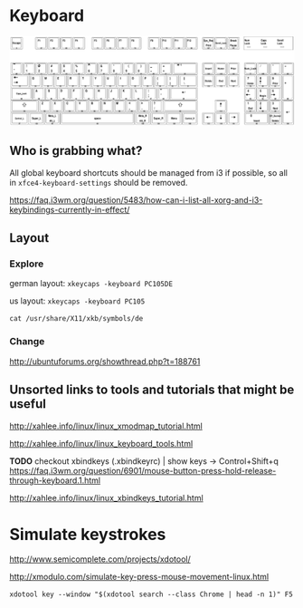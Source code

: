 # Keyboard

![generic 104](img/pc104-keycodes.png)

## Who is grabbing what?

All global keyboard shortcuts should be managed from i3 if possible, so all in `xfce4-keyboard-settings` should be removed.

https://faq.i3wm.org/question/5483/how-can-i-list-all-xorg-and-i3-keybindings-currently-in-effect/

## Layout

### Explore

german layout: `xkeycaps -keyboard PC105DE`

us layout: `xkeycaps -keyboard PC105`

    cat /usr/share/X11/xkb/symbols/de

### Change

http://ubuntuforums.org/showthread.php?t=188761

## Unsorted links to tools and tutorials that might be useful

http://xahlee.info/linux/linux_xmodmap_tutorial.html

http://xahlee.info/linux/linux_keyboard_tools.html

**TODO** checkout xbindkeys (.xbindkeyrc) | show keys -> Control+Shift+q
https://faq.i3wm.org/question/6901/mouse-button-press-hold-release-through-keyboard.1.html

http://xahlee.info/linux/linux_xbindkeys_tutorial.html

# Simulate keystrokes

http://www.semicomplete.com/projects/xdotool/

http://xmodulo.com/simulate-key-press-mouse-movement-linux.html

    xdotool key --window "$(xdotool search --class Chrome | head -n 1)" F5
